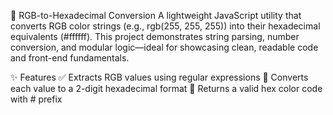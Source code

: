🎨 RGB-to-Hexadecimal Conversion
A lightweight JavaScript utility that converts RGB color strings (e.g., rgb(255, 255, 255)) into their hexadecimal equivalents (#ffffff). This project demonstrates string parsing, number conversion, and modular logic—ideal for showcasing clean, readable code and front-end fundamentals.

✨ Features
✅ Extracts RGB values using regular expressions
🔄 Converts each value to a 2-digit hexadecimal format
🎯 Returns a valid hex color code with # prefix
